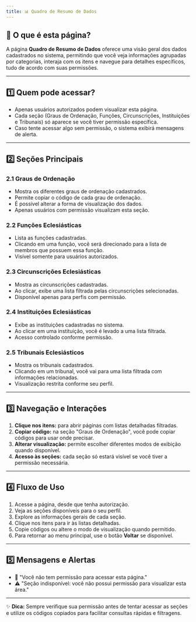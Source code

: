 ```yaml
---
title: 📊 Quadro de Resumo de Dados
---
```



## 📄 O que é esta página?
A página **Quadro de Resumo de Dados** oferece uma visão geral dos dados cadastrados no sistema, permitindo que você veja informações agrupadas por categorias, interaja com os itens e navegue para detalhes específicos, tudo de acordo com suas permissões.

---

## 1️⃣ Quem pode acessar?
- Apenas usuários autorizados podem visualizar esta página.  
- Cada seção (Graus de Ordenação, Funções, Circunscrições, Instituições e Tribunais) só aparece se você tiver permissão específica.  
- Caso tente acessar algo sem permissão, o sistema exibirá mensagens de alerta.

---

## 2️⃣ Seções Principais

### 2.1 Graus de Ordenação
- Mostra os diferentes graus de ordenação cadastrados.  
- Permite copiar o código de cada grau de ordenação.  
- É possível alterar a forma de visualização dos dados.  
- Apenas usuários com permissão visualizam esta seção.

### 2.2 Funções Eclesiásticas
- Lista as funções cadastradas.  
- Clicando em uma função, você será direcionado para a lista de membros que possuem essa função.  
- Visível somente para usuários autorizados.

### 2.3 Circunscrições Eclesiásticas
- Mostra as circunscrições cadastradas.  
- Ao clicar, exibe uma lista filtrada pelas circunscrições selecionadas.  
- Disponível apenas para perfis com permissão.

### 2.4 Instituições Eclesiásticas
- Exibe as instituições cadastradas no sistema.  
- Ao clicar em uma instituição, você é levado a uma lista filtrada.  
- Acesso controlado conforme permissão.

### 2.5 Tribunais Eclesiásticos
- Mostra os tribunais cadastrados.  
- Clicando em um tribunal, você vai para uma lista filtrada com informações relacionadas.  
- Visualização restrita conforme seu perfil.

---

## 3️⃣ Navegação e Interações

1. **Clique nos itens:** para abrir páginas com listas detalhadas filtradas.  
2. **Copiar código:** na seção "Graus de Ordenação", você pode copiar códigos para usar onde precisar.  
3. **Alterar visualização:** permite escolher diferentes modos de exibição quando disponível.  
4. **Acesso às seções:** cada seção só estará visível se você tiver a permissão necessária.

---

## 4️⃣ Fluxo de Uso

1. Acesse a página, desde que tenha autorização.  
2. Veja as seções disponíveis para o seu perfil.  
3. Explore as informações gerais de cada seção.  
4. Clique nos itens para ir às listas detalhadas.  
5. Copie códigos ou altere o modo de visualização quando permitido.  
6. Para retornar ao menu principal, use o botão **Voltar** se disponível.

---

## 5️⃣ Mensagens e Alertas

- 🚫 "Você não tem permissão para acessar esta página."  
- ⚠️ "Seção indisponível: você não possui permissão para visualizar esta área."  

---

✨ **Dica:** Sempre verifique sua permissão antes de tentar acessar as seções e utilize os códigos copiados para facilitar consultas rápidas e filtragens.
